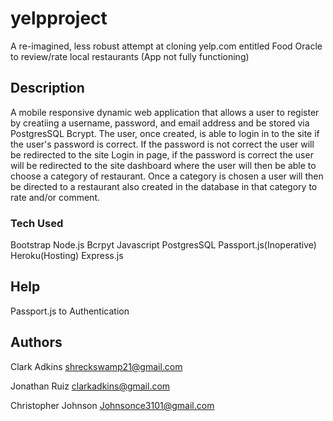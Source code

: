 # yelpproject

A re-imagined, less robust attempt at cloning yelp.com entitled Food Oracle to review/rate local restaurants 
(App not fully functioning)

## Description

A mobile responsive dynamic web application that allows a user to register by creatiing a username, password, and email address and be stored via PostgresSQL Bcrypt. The user, once created, is able to login in to the site if the user's password is correct. If the password is not correct the user will be redirected to the site Login in page, if the password is correct the user will be redirected to the site dashboard where the user will then be able to choose a category of restaurant. Once a category is chosen a user will then be directed to a restaurant also created in the database in that category to rate and/or comment. 

### Tech Used

Bootstrap
Node.js
Bcrpyt
Javascript
PostgresSQL
Passport.js(Inoperative)
Heroku(Hosting)
Express.js

## Help
Passport.js to Authentication

## Authors
Clark Adkins  shreckswamp21@gmail.com

Jonathan Ruiz clarkadkins@gmail.com

Christopher Johnson Johnsonce3101@gmail.com
